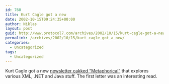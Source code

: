 ```yaml
---
id: 760
title: Kurt Cagle got a new
date: 2002-10-15T09:24:35+00:00
author: Niklas
layout: post
guid: http://www.protocol7.com/archives/2002/10/15/kurt-cagle-got-a-new/
permalink: /archives/2002/10/15/kurt_cagle_got_a_new/
categories:
  - Uncategorized
tags:
  - Uncategorized
---
```

<div class='microid-1fc85dd6f4ff095aef27d15a3589eb7ee0827f72'>
  <p>
    Kurt Cagle got a new <a href="http://groups.yahoo.com/group/metaphorical/">newsletter cakked &#8220;Metaphorical&#8221;</a> that explores various XML, .NET and Java stuff. The first letter was an interesting read.
  </p>
</div>